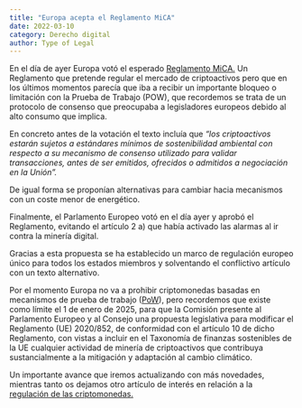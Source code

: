 ```yaml
---
title: "Europa acepta el Reglamento MiCA"
date: 2022-03-10
category: Derecho digital
author: Type of Legal
---
```


En el día de ayer Europa votó el esperado [Reglamento MiCA.](https://typeoflegal.com/una-regulacion-para-las-criptomonedas/) Un Reglamento que pretende regular el mercado de criptoactivos pero que en los últimos momentos parecía que iba a recibir un importante bloqueo o limitación con la Prueba de Trabajo (POW), que recordemos se trata de un protocolo de consenso que preocupaba a legisladores europeos debido al alto consumo que implica.

En concreto antes de la votación el texto incluía que _“los criptoactivos estarán sujetos a estándares mínimos de sostenibilidad ambiental con respecto a su mecanismo de consenso utilizado para validar transacciones, antes de ser emitidos, ofrecidos o admitidos a negociación en la Unión”._

De igual forma se proponían alternativas para cambiar hacia mecanismos con un coste menor de energético.

Finalmente, el Parlamento Europeo votó en el día ayer y aprobó el Reglamento, evitando el artículo 2 a) que había activado las alarmas al ir contra la minería digital.

Gracias a esta propuesta se ha establecido un marco de regulación europeo único para todos los estados miembros y solventando el conflictivo artículo con un texto alternativo.

Por el momento Europa no va a prohibir criptomonedas basadas en mecanismos de prueba de trabajo ([PoW](https://www.diariobitcoin.com/glossary/pow/)), pero recordemos que existe como límite el 1 de enero de 2025, para que la Comisión presente al Parlamento Europeo y al Consejo una propuesta legislativa para modificar el Reglamento (UE) 2020/852, de conformidad con el artículo 10 de dicho Reglamento, con vistas a incluir en el Taxonomía de finanzas sostenibles de la UE cualquier actividad de minería de criptoactivos que contribuya sustancialmente a la mitigación y adaptación al cambio climático.

Un importante avance que iremos actualizando con más novedades, mientras tanto os dejamos otro artículo de interés en relación a la [regulación de las criptomonedas.](https://typeoflegal.com/una-regulacion-para-las-criptomonedas/)

